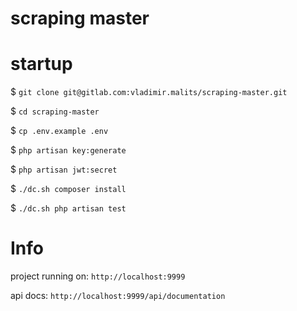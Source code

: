 # scraping master
# startup

$ `git clone git@gitlab.com:vladimir.malits/scraping-master.git`

$ `cd scraping-master`

$ `cp .env.example .env`

$ `php artisan key:generate`

$ `php artisan jwt:secret`

$ `./dc.sh composer install`

$ `./dc.sh php artisan test`

# Info
project running on: `http://localhost:9999`

api docs: `http://localhost:9999/api/documentation`  
